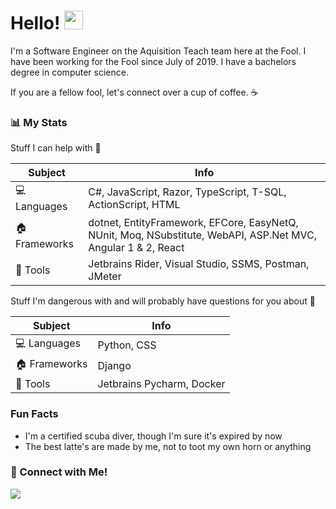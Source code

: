 # Hello! <img src="https://raw.githubusercontent.com/MartinHeinz/MartinHeinz/master/wave.gif" width="30px">

I'm a Software Engineer on the Aquisition Teach team here at the Fool. I have been working for the Fool since July of 2019. I have a bachelors degree in computer science. 

If you are a fellow fool, let's connect over a cup of coffee. :coffee: 

### 📊 My Stats

Stuff I can help with 👯

| Subject | Info |
| --- | --- |
| 💻 Languages | C#, JavaScript, Razor, TypeScript, T-SQL, ActionScript, HTML |
| 🏠 Frameworks | dotnet, EntityFramework, EFCore, EasyNetQ, NUnit, Moq, NSubstitute, WebAPI, ASP.Net MVC, Angular 1 & 2, React |
| 🧰 Tools | Jetbrains Rider, Visual Studio, SSMS, Postman, JMeter | 

Stuff I'm dangerous with and will probably have questions for you about 🤔

| Subject | Info |
| --- | --- |
| 💻 Languages | Python, CSS |
| 🏠 Frameworks | Django |
| 🧰 Tools | Jetbrains Pycharm, Docker |

### Fun Facts

- I'm a certified scuba diver, though I'm sure it's expired by now
- The best latte's are made by me, not to toot my own horn or anything

### :link: Connect with Me!

<a href="https://www.linkedin.com/in/matthewrhoden/">
  <img src="https://img.shields.io/badge/linkedin-%230077B5.svg?&style=for-the-badge&logo=linkedin&logoColor=white" />
</a>



<!--
**mattrhoden/mattrhoden** is a ✨ _special_ ✨ repository because its `README.md` (this file) appears on your GitHub profile.

Here are some ideas to get you started:

- 🔭 I’m currently working on ...
- 🌱 I’m currently learning ...
- 👯 I’m looking to collaborate on ...
- 🤔 I’m looking for help with ...
- 💬 Ask me about ...
- 📫 How to reach me: ...
- 😄 Pronouns: ...
- ⚡ Fun fact: ...
-->
